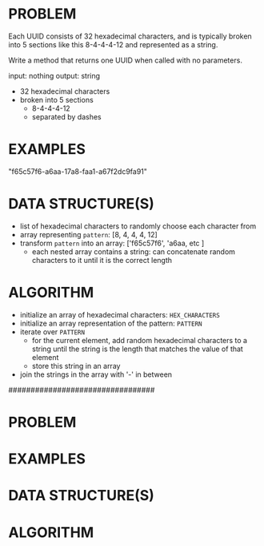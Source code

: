 # PROBLEM
Each UUID consists of 32 hexadecimal characters, and is typically broken into 5 sections like this 8-4-4-4-12 and represented as a string.

Write a method that returns one UUID when called with no parameters.

input: nothing
output: string
  - 32 hexadecimal characters
  - broken into 5 sections
    - 8-4-4-4-12
    - separated by dashes

# EXAMPLES
"f65c57f6-a6aa-17a8-faa1-a67f2dc9fa91"

# DATA STRUCTURE(S)
- list of hexadecimal characters to randomly choose each character from
- array representing `pattern`: [8, 4, 4, 4, 12]
- transform `pattern` into an array: ['f65c57f6', 'a6aa, etc ]
  - each nested array contains a string: can concatenate random characters to it until it is the correct length


# ALGORITHM
- initialize an array of hexadecimal characters: `HEX_CHARACTERS`
- initialize an array representation of the pattern: `PATTERN`
- iterate over `PATTERN`
  - for the current element, add random hexadecimal characters to a string until the string is the length that matches the value of that element
  - store this string in an array
- join the strings in the array with '-' in between


#################################

# PROBLEM


# EXAMPLES


# DATA STRUCTURE(S)


# ALGORITHM
